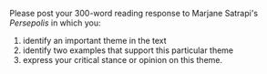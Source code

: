 Please post your 300-word reading response to Marjane Satrapi's _Persepolis_ in which you: 
1) identify an important theme in the text
2) identify two examples that support this particular theme
3) express your critical stance or opinion on this theme.

